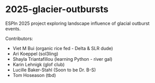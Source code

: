 # 2025-glacier-outbursts
ESPIn 2025 project exploring landscape influence of glacial outburst events.

Contributors:
* Viet M Bui (organic rice fed - Delta & SLR dude)
* Ari Koeppel (sol3ling)
* Shayla Triantafillou (learning Python - river gal)
* Karin Lehnigk (glof club)
* Lucille Baker-Stahl (Soon to be Dr. B-S)
* Tom Hoseason (tbd)